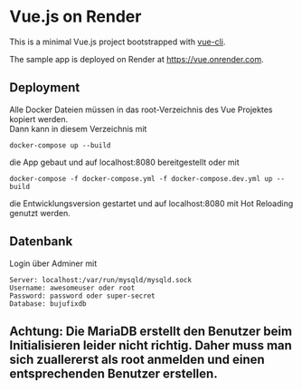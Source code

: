 # Vue.js on Render

This is a minimal Vue.js project bootstrapped with [vue-cli](https://cli.vuejs.org/guide/creating-a-project.html).

The sample app is deployed on Render at https://vue.onrender.com.

## Deployment

Alle Docker Dateien müssen in das root-Verzeichnis des Vue Projektes kopiert werden.  
Dann kann in diesem Verzeichnis mit
```  
docker-compose up --build   
```  
die App gebaut und auf localhost:8080 bereitgestellt oder mit
``` 
docker-compose -f docker-compose.yml -f docker-compose.dev.yml up --build
```  
die Entwicklungsversion gestartet und auf localhost:8080 mit Hot Reloading genutzt werden.


## Datenbank

Login über Adminer mit
``` 
Server: localhost:/var/run/mysqld/mysqld.sock   
Username: awesomeuser oder root
Password: password oder super-secret
Database: bujufixdb
```
Achtung: Die MariaDB erstellt den Benutzer beim Initialisieren leider nicht richtig. Daher muss man sich zuallererst als root anmelden und einen entsprechenden Benutzer erstellen.
---